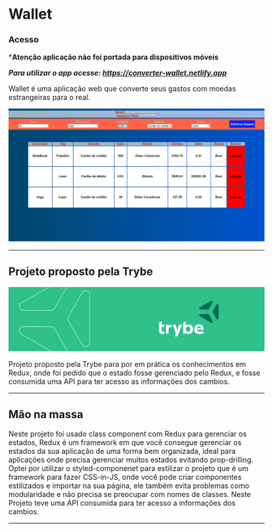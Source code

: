 # Wallet

### Acesso
***Atenção aplicação não foi portada para dispositivos móveis**

***Para utilizar o app acesse: https://converter-wallet.netlify.app***

Wallet é uma aplicação web que converte seus gastos com moedas estrangeiras para o real.

![example](./src/images/layout.png)

---

## Projeto proposto pela Trybe

![Logo-Trybe](./src/images/trybe-banner.jpeg)

Projeto proposto pela Trybe para por em prática os conhecimentos em Redux, onde foi pedido que o estado fosse gerenciado pelo Redux, e fosse consumida uma API para ter acesso as informações dos cambios.

---

## Mão na massa

Neste projeto foi usado class component com Redux para gerenciar os estados, Redux é um framework em que você consegue gerenciar os estados da sua aplicação de uma forma bem organizada, ideal para aplicações onde precisa gerenciar muitos estados evitando prop-drilling. Optei por utilizar o styled-componenet para estilizar o projeto que é um framework para fazer CSS-in-JS, onde você pode criar componentes estilizados e importar na sua página, ele também evita problemas como modularidade e não precisa se preocupar com nomes de classes.
Neste Projeto teve uma API consumida para ter acesso a informações dos cambios.

---